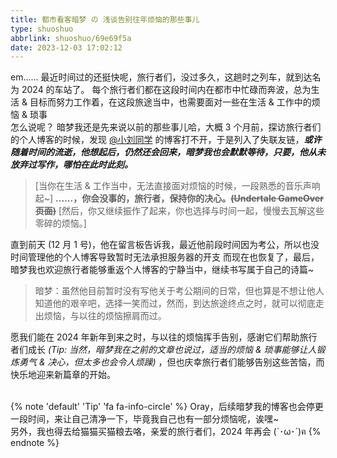 ```yaml
---
title: 都市看客暗梦 の 浅谈告别往年烦恼的那些事儿
type: shuoshuo
abbrlink: shuoshuo/69e69f5a
date: 2023-12-03 17:02:12
---
```


em......
最近时间过的还挺快呢，旅行者们，没过多久，这趟时之列车，就到达名为 2024 的车站了。
每个旅行者们都在这段时间内在都市中忙碌而奔波，总为生活 & 目标而努力工作着，在这段旅途当中，也需要面对一些在生活 & 工作中的烦恼 & 琐事<br>
怎么说呢？ 暗梦我还是先来说以前的那些事儿哈，大概 3 个月前，探访旅行者们的个人博客的时候，发现 [@小刘同学](https://sweetjing.cc) 的博客打不开，于是列入了失联友链，***或许随着时间的流逝，他想起后，仍然还会回来，暗梦我也会默默等待，只要，他从未放弃过写作，哪怕在此时此刻。***<br>
>[当你在生活 & 工作当中，无法直接面对烦恼的时候，一段熟悉的音乐声响起~]
><strong>......，你会没事的，旅行者，保持你的决心。~~(Undertale GameOver 页面)~~</strong>
>[然后，你又继续振作了起来，你也选择与时间一起，慢慢去瓦解这些零碎的烦恼。]

直到前天 (12 月 1 号)，他在留言板告诉我，最近他前段时间因为考公，所以也没时间管理他的个人博客导致暂时无法承担服务器的开支
而现在也恢复了，最后，暗梦我也欢迎旅行者能够重返个人博客的宁静当中，继续书写属于自己的诗篇~
>暗梦：虽然他目前暂时没有写他关于考公期间的日常，但也算是不想让他人知道他的艰辛吧，选择一笑而过，然而，到达旅途终点之时，就可以彻底走出烦恼，与以往的烦恼擦肩而过。

愿我们能在 2024 年新年到来之时，与以往的烦恼挥手告别，感谢它们帮助旅行者们成长 *(Tip: 当然，暗梦我在之前的文章也说过，适当的烦恼 & 琐事能够让人锻炼勇气 & 决心，但太多也会令人烦躁)*  ，但也庆幸旅行者们能够告别这些苦恼，而快乐地迎来新篇章的开始。<br><br>

{% note 'default' 'Tip' 'fa fa-info-circle' %}
Oray，后续暗梦我的博客也会停更一段时间，来让自己清净一下，毕竟我自己也有一部分烦恼呢，诶嘿~<br>
另外，我也得去给猫猫买猫粮去咯，亲爱的旅行者们，2024 年再会 (`･ω･´)ฅ
{% endnote %}